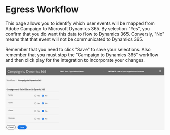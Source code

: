 # Egress Workflow

This page allows you to identify which user events will be mapped from Adobe Campaign to Microsoft Dynamics 365.  By
selection "Yes", you confirm that you do want this data to flow to Dynamics 365.   Conversly, "No" means that that event
will not be communicated to Dynamics 365.

Remember that you need to click "Save" to save your selections.   Also remember that you must stop the "Campaign to 
Dynamics 365"  workflow and then click play for the integration to incorporate your changes.

![](assets/d365-to-acs-ui-page-workflows-egress.png)
 
 